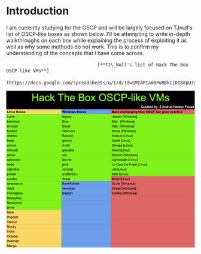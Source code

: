 # Introduction

I am currently studying for the OSCP and will be largely focused on TJnull's list of OSCP-like boxes as shown below. I'll be attempting to write in-depth walkthroughs on each box while explaining the process of exploiting it as well as why some methods do not work. This is to confirm my understanding of the concepts that I have come across. 

                                      [**TJ\_Null's list of Hack The Box OSCP-like VMs**]
                                      (https://docs.google.com/spreadsheets/u/1/d/1dwSMIAPIam0PuRBkCiDI88pU3yzrqqHkDtBngUHNCw8/htmlview#)

![](.gitbook/assets/image.png)

